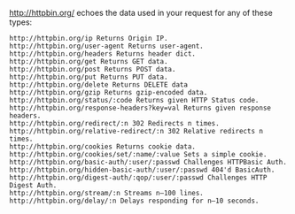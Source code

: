 

http://httpbin.org/ echoes the data used in your request for any of these types:

	http://httpbin.org/ip Returns Origin IP.
	http://httpbin.org/user-agent Returns user-agent.
	http://httpbin.org/headers Returns header dict.
	http://httpbin.org/get Returns GET data.
	http://httpbin.org/post Returns POST data.
	http://httpbin.org/put Returns PUT data.
	http://httpbin.org/delete Returns DELETE data
	http://httpbin.org/gzip Returns gzip-encoded data.
	http://httpbin.org/status/:code Returns given HTTP Status code.
	http://httpbin.org/response-headers?key=val Returns given response headers.
	http://httpbin.org/redirect/:n 302 Redirects n times.
	http://httpbin.org/relative-redirect/:n 302 Relative redirects n times.
	http://httpbin.org/cookies Returns cookie data.
	http://httpbin.org/cookies/set/:name/:value Sets a simple cookie.
	http://httpbin.org/basic-auth/:user/:passwd Challenges HTTPBasic Auth.
	http://httpbin.org/hidden-basic-auth/:user/:passwd 404'd BasicAuth.
	http://httpbin.org/digest-auth/:qop/:user/:passwd Challenges HTTP Digest Auth.
	http://httpbin.org/stream/:n Streams n–100 lines.
	http://httpbin.org/delay/:n Delays responding for n–10 seconds.
